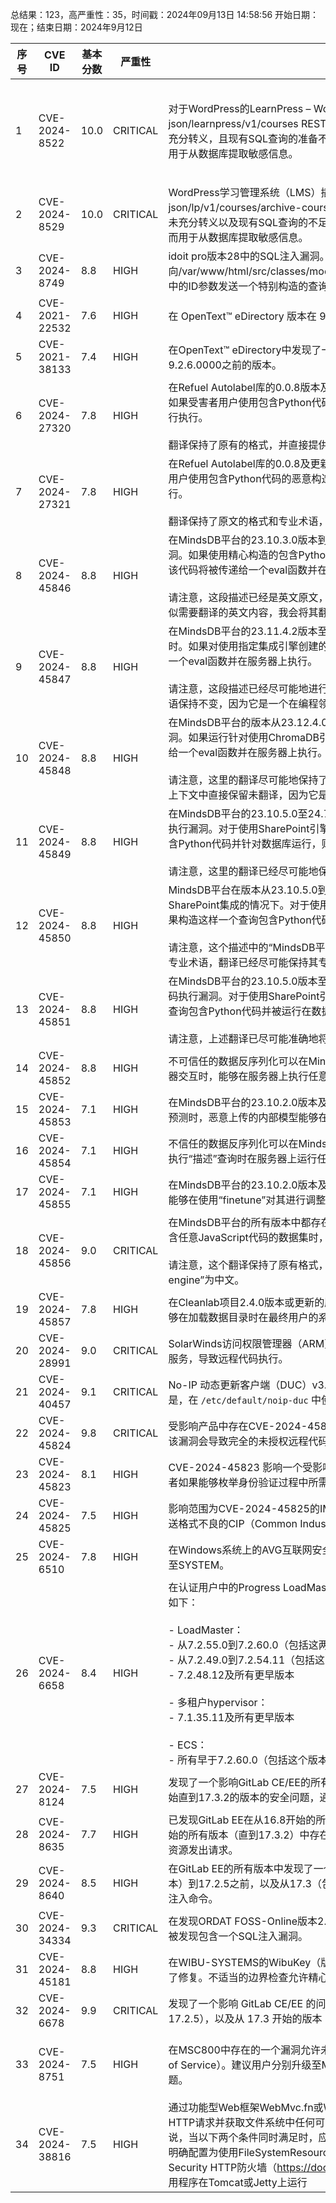 总结果：123，高严重性：35，时间戳：2024年09月13日 14:58:56
开始日期：现在；结束日期：2024年9月12日

| 序号 | CVE ID | 基本分数 | 严重性 | 描述 | 参考资料 |
|-----|--------|------------|----------|-------------|------------|
| 1 | CVE-2024-8522 | 10.0  | CRITICAL | 对于WordPress的LearnPress – WordPress LMS插件，在所有版本直至并包括4.2.7中，通过/wp-json/learnpress/v1/courses REST API端点的`c_only_fields`参数，存在SQL注入漏洞，原因是用户提供的参数未充分转义，且现有SQL查询的准备不足。这使得未经授权的攻击者能够将额外的SQL查询附加到现有的查询中，从而用于从数据库提取敏感信息。 | [1]https://plugins.trac.wordpress.org/browser/learnpress/trunk/inc/jwt/rest-api/version1/class-lp-rest-courses-v1-controller.php#L441<br>[2]https://plugins.trac.wordpress.org/changeset/3148560/learnpress/tags/4.2.7.1/inc/jwt/rest-api/version1/class-lp-rest-courses-v1-controller.php?old=3138586&old_path=learnpress%2Ftags%2F4.2.7%2Finc%2Fjwt%2Frest-api%2Fversion1%2Fclass-lp-rest-courses-v1-controller.php<br>[3]https://www.wordfence.com/threat-intel/vulnerabilities/id/e495507d-7eac-4f38-ab6f-b8f0809b2be4?source=cve |
| 2 | CVE-2024-8529 | 10.0  | CRITICAL | WordPress学习管理系统（LMS）插件LearnPress对于所有版本直至且包括4.2.7的WordPress插件，通过/wp-json/lp/v1/courses/archive-course REST API端点的`c_fields`参数存在SQL注入漏洞，原因在于用户提供的参数未充分转义以及现有SQL查询的不足准备。这使得未经授权的攻击者能够将额外的SQL查询附加到现有的查询中，从而用于从数据库提取敏感信息。 | [1]https://plugins.trac.wordpress.org/changeset?old_path=/learnpress/tags/4.2.7&new_path=/learnpress/tags/4.2.7.1&sfp_email=&sfph_mail=<br>[2]https://www.wordfence.com/threat-intel/vulnerabilities/id/c2b2671e-0db7-4ba9-b574-a0122959e8fc?source=cve |
| 3 | CVE-2024-8749 | 8.8  | HIGH | idoit pro版本28中的SQL注入漏洞。此漏洞可能允许攻击者向/var/www/html/src/classes/modules/api/model/cmdb/isys_api_model_cmdb_objects_by_relation.class.php中的ID参数发送一个特别构造的查询，并获取存储在数据库中的所有信息。 | [1]https://www.incibe.es/en/incibe-cert/notices/aviso/multiple-vulnerabilities-synetics-idoit-pro |
| 4 | CVE-2021-22532 | 7.6  | HIGH | 在 OpenText™ eDirectory 版本在 9.2.4.0000 之前发现了一个可能的 NLDAP 拒绝服务攻击漏洞。 | [1]https://www.netiq.com/documentation/edirectory-92/edirectory925_releasenotes/data/edirectory925_releasenotes.html |
| 5 | CVE-2021-38133 | 7.4  | HIGH | 在OpenText™ eDirectory中发现了一种针对eDirectory的可能外部服务交互攻击。这一影响涵盖了所有在9.2.6.0000之前的版本。 | [1]https://www.netiq.com/documentation/edirectory-92/edirectory926_releasenotes/data/edirectory926_releasenotes.html |
| 6 | CVE-2024-27320 | 7.8  | HIGH | 在Refuel Autolabel库的0.0.8版本及更新版本中存在任意代码执行漏洞，原因是该库处理提供的CSV文件的方式。如果受害者用户使用包含Python代码的恶意构造CSV文件创建分类任务，那么这些代码将被传递给一个eval函数进行执行。<br><br>翻译保持了原有的格式，并直接提供了英文内容的中文翻译，同时指出了涉及到的网络安全专业名词。 | [1]https://hiddenlayer.com/sai-security-advisory/2024-09-autolabel/ |
| 7 | CVE-2024-27321 | 7.8  | HIGH | 在Refuel Autolabel库的0.0.8及更新版本中存在任意代码执行漏洞，原因是该库处理提供的CSV文件的方式。如果用户使用包含Python代码的恶意构造的CSV文件创建多标签分类任务，那么这段代码将被传递给一个eval函数执行。<br><br>翻译保持了原文的格式和专业术语，并进行了适当的调整以提高可读性。 | [1]https://hiddenlayer.com/sai-security-advisory/2024-09-autolabel/ |
| 8 | CVE-2024-45846 | 8.8  | HIGH | 在MindsDB平台的23.10.3.0版本到24.7.4.1版本中，当在服务器上安装了Weaviate集成时，存在任意代码执行漏洞。如果使用精心构造的包含Python代码的“SELECT WHERE”子句对使用Weaviate引擎创建的数据库进行查询，该代码将被传递给一个eval函数并在服务器上执行。<br><br>请注意，这段描述已经是英文原文，所以我直接提供的是其中文解释，而不是翻译结果。在实际应用中，如果遇到类似需要翻译的英文内容，我会将其翻译成中文。 | [1]https://hiddenlayer.com/sai-security-advisory/2024-09-mindsdb/ |
| 9 | CVE-2024-45847 | 8.8  | HIGH | 在MindsDB平台的23.11.4.2版本至24.7.4.1版本中存在任意代码执行漏洞，当服务器上安装了其中几种集成之一时。如果对使用指定集成引擎创建的数据库运行包含Python代码的特别构造的“UPDATE”查询，则代码将被传递给一个eval函数并在服务器上执行。<br><br>请注意，这段描述已经尽可能地进行了中文翻译，并保持了原文的结构和信息内容。在翻译过程中，"eval"函数的术语保持不变，因为它是一个在编程领域具有特定含义的专业术语。 | [1]https://hiddenlayer.com/sai-security-advisory/2024-09-mindsdb/ |
| 10 | CVE-2024-45848 | 8.8  | HIGH | 在MindsDB平台的版本从23.12.4.0到24.7.4.1期间，当在服务器上安装了ChromaDB集成时，存在任意代码执行漏洞。如果运行针对使用ChromaDB引擎创建的数据库的精心构造的“INSERT”查询包含Python代码，该代码将被传递给一个eval函数并在服务器上执行。<br><br>请注意，这里的翻译尽可能地保持了原文的格式和专业术语。"ChromaDB"作为一个特定的数据库集成名称，在这个上下文中直接保留未翻译，因为它是一个具体的系统组件名，并非通用的网络专有名词。 | [1]https://hiddenlayer.com/sai-security-advisory/2024-09-mindsdb/ |
| 11 | CVE-2024-45849 | 8.8  | HIGH | 在MindsDB平台的23.10.5.0至24.7.4.1版本中，当在服务器上安装了Microsoft SharePoint集成时，存在任意代码执行漏洞。对于使用SharePoint引擎创建的数据库，可以通过“INSERT”查询用于列表创建。如果构造这样的查询包含Python代码并针对数据库运行，则该代码将被传递给eval函数并在服务器上执行。<br><br>请注意，这里的翻译已经尽可能地保持了原文的专业性和准确性，同时也确保了中文表述的流畅性。 | [1]https://hiddenlayer.com/sai-security-advisory/2024-09-mindsdb/ |
| 12 | CVE-2024-45850 | 8.8  | HIGH | MindsDB平台在版本从23.10.5.0到24.7.4.1时存在任意代码执行漏洞，尤其是在服务器上安装了Microsoft SharePoint集成的情况下。对于使用SharePoint引擎创建的数据库，可以通过“INSERT”查询用于站点列的创建。如果构造这样一个查询包含Python代码并被运行在数据库上，代码将被传递给一个eval函数并在服务器上执行。<br><br>请注意，这个描述中的“MindsDB平台”、“Microsoft SharePoint集成”、“站点列”以及“eval函数”是网络安全领域的专业术语，翻译已经尽可能保持其专业性与准确性。 | [1]https://hiddenlayer.com/sai-security-advisory/2024-09-mindsdb/ |
| 13 | CVE-2024-45851 | 8.8  | HIGH | 在MindsDB平台的23.10.5.0版本至24.7.4.1版本中，当服务器上安装了Microsoft SharePoint集成时，存在任意代码执行漏洞。对于使用SharePoint引擎创建的数据库，可以通过“INSERT”查询用于创建列表项。如果构造这样一个查询包含Python代码并被运行在数据库上，则该代码将被传递给一个eval函数并在服务器上执行。<br><br>请注意，上述翻译已尽可能准确地将原文内容转化为中文，并保持原有的格式不变。 | [1]https://hiddenlayer.com/sai-security-advisory/2024-09-mindsdb/ |
| 14 | CVE-2024-45852 | 8.8  | HIGH | 不可信任的数据反序列化可以在MindsDB平台的23.3.2.0版本及其后续版本中发生，使得当恶意上传的模型与服务器交互时，能够在服务器上执行任意代码。 | [1]https://hiddenlayer.com/sai-security-advisory/2024-09-mindsdb/ |
| 15 | CVE-2024-45853 | 7.1  | HIGH | 在MindsDB平台的23.10.2.0版本及其后续版本中，存在未受信任数据的反序列化操作，这使得当使用内部模型进行预测时，恶意上传的内部模型能够在服务器上执行任意代码。 | [1]https://hiddenlayer.com/sai-security-advisory/2024-09-mindsdb/ |
| 16 | CVE-2024-45854 | 7.1  | HIGH | 不信任的数据反序列化可以在MindsDB平台23.10.3.0版本及其后续版本中发生，允许恶意上传的“内部”模型在对它执行“描述”查询时在服务器上运行任意代码。 | [1]https://hiddenlayer.com/sai-security-advisory/2024-09-mindsdb/ |
| 17 | CVE-2024-45855 | 7.1  | HIGH | 在MindsDB平台的23.10.2.0版本及其更新版本中，存在不可信数据的反序列化操作，这使得恶意上传的“内部”模型能够在使用“finetune”对其进行调整时，在服务器上执行任意代码。 | [1]https://hiddenlayer.com/sai-security-advisory/2024-09-mindsdb/ |
| 18 | CVE-2024-45856 | 9.0  | CRITICAL | 在MindsDB平台的所有版本中都存在跨站脚本（XSS）漏洞，使得每当用户枚举机器学习引擎、数据库、项目或包含任意JavaScript代码的数据集时，在Web UI中执行JavaScript负载成为可能。<br><br>请注意，这个翻译保持了原有格式，并直接翻译了网络专业术语“cross-site scripting (XSS)”和“machine learning engine”为中文。 | [1]https://hiddenlayer.com/sai-security-advisory/2024-09-mindsdb/ |
| 19 | CVE-2024-45857 | 7.8  | HIGH | 在Cleanlab项目2.4.0版本或更新的版本中，不信任的数据反序列化可能发生，这使得恶意构造的datalab.pkl文件能够在加载数据目录时在最终用户的系统上运行任意代码。 | [1]https://hiddenlayer.com/sai-security-advisory/2024-09-cleanlab/ |
| 20 | CVE-2024-28991 | 9.0  | CRITICAL | SolarWinds访问权限管理器（ARM）被发现存在远程代码执行漏洞。如果被利用，此漏洞将允许已认证的用户滥用服务，导致远程代码执行。 | [1]https://documentation.solarwinds.com/en/success_center/arm/content/release_notes/arm_2024-3-1_release_notes.htm<br>[2]https://www.solarwinds.com/trust-center/security-advisories/CVE-2024-28991 |
| 21 | CVE-2024-40457 | 9.1  | CRITICAL | No-IP 动态更新客户端（DUC）v3.x 使用明文凭据，这些凭据可能出现在命令行或文件中。请注意：供应商的立场是，在 `/etc/default/noip-duc` 中使用明文是推荐的，并且是预期的行为。 | [1]https://www.noip.com/support/knowledgebase/install-linux-3-x-dynamic-update-client-duc<br>[2]https://www.noip.com/support/knowledgebase/running-linux-duc-v3-0-startup-2 |
| 22 | CVE-2024-45824 | 9.8  | CRITICAL | 受影响产品中存在CVE-2024-45824 IMPACTA 远程代码漏洞。当与路径遍历、命令注入和XSS漏洞链在一起时，该漏洞会导致完全的未授权远程代码执行。下方缓解措施部分中的链接包含修复此问题的补丁。 | [1]https://www.rockwellautomation.com/en-us/trust-center/security-advisories/advisory.SD1696.html |
| 23 | CVE-2024-45823 | 8.1  | HIGH | CVE-2024-45823 影响一个受影响产品的身份验证绕过漏洞存在。由于账户间共享密钥，该漏洞存在。威胁行为者如果能够枚举身份验证过程中所需的所有额外信息，则可能允许威胁行为者冒充用户。 | [1]https://www.rockwellautomation.com/en-us/trust-center/security-advisories/advisory.SD%201698.html |
| 24 | CVE-2024-45825 | 7.5  | HIGH | 影响范围为CVE-2024-45825的IMPACTA拒绝服务漏洞存在于受影响的产品中。该漏洞发生在通过网络向设备发送格式不良的CIP（Common Industrial Protocol）数据包时，导致重大不可恢复故障，从而引发拒绝服务。 | [1]https://www.rockwellautomation.com/en-us/trust-center/security-advisories/advisory.SD1699.html |
| 25 | CVE-2024-6510 | 7.8  | HIGH | 在Windows系统上的AVG互联网安全v24中存在本地权限提升漏洞，允许本地未授权用户通过COM-劫持提升权限至SYSTEM。 | [1]https://www.cirosec.de/sa/sa-2023-008 |
| 26 | CVE-2024-6658 | 8.4  | HIGH | 在认证用户中的Progress LoadMaster的不当输入验证漏洞允许操作系统命令注入。此问题影响的产品和受影响版本如下：<br><br>- LoadMaster：<br>  - 从7.2.55.0到7.2.60.0（包括这两个版本）<br>  - 从7.2.49.0到7.2.54.11（包括这两个版本）<br>  - 7.2.48.12及所有更早版本<br><br>- 多租户hypervisor：<br>  - 7.1.35.11及所有更早版本<br><br>- ECS：<br>  - 所有早于7.2.60.0（包括这个版本）的版本 | [1]https://support.kemptechnologies.com/hc/en-us/articles/28910587250701 |
| 27 | CVE-2024-8124 | 7.5  | HIGH | 发现了一个影响GitLab CE/EE的所有从16.4版本开始，直到17.1.7，从17.2版本开始直到17.2.5，从17.3版本开始直到17.3.2的版本的安全问题，通过发送一个大的`glm_source`参数可能会导致拒绝服务（Denial of Service）。 | [1]https://gitlab.com/gitlab-org/gitlab/-/issues/480533<br>[2]https://hackerone.com/reports/2634880 |
| 28 | CVE-2024-8635 | 7.7  | HIGH | 已发现GitLab EE在从16.8开始的所有版本（直到17.1.7），从17.2开始的所有版本（直到17.2.5），以及从17.3开始的所有版本（直到17.3.2）中存在服务器端请求伪造问题。攻击者有可能使用自定义Maven依赖代理URL向内部资源发出请求。 | [1]https://gitlab.com/gitlab-org/gitlab/-/issues/455273 |
| 29 | CVE-2024-8640 | 8.5  | HIGH | 在GitLab EE的所有版本中发现了一个问题，影响的版本从16.11（包含此版本）到17.1.7之前，从17.2（包含此版本）到17.2.5之前，以及从17.3（包含此版本）到17.3.2之前。由于输入过滤不完整，有可能向连接的Cube服务器注入命令。 | [1]https://gitlab.com/gitlab-org/gitlab/-/issues/486213<br>[2]https://hackerone.com/reports/2687770 |
| 30 | CVE-2024-34334 | 9.3  | CRITICAL | 在发现ORDAT FOSS-Online版本2.24.01之前通过“忘记密码”功能存在SQL注入漏洞之前，ORDAT FOSS-Online被发现包含一个SQL注入漏洞。 | [1]http://foss-online.com<br>[2]http://ordat.com<br>[3]https://mind-bytes.de/sql-injection-in-foss-online-cve-2024-34334/ |
| 31 | CVE-2024-45181 | 8.8  | HIGH | 在WIBU-SYSTEMS的WibuKey（版本在v6.70之前）中的WibuKey64.sys中发现了一个问题，并在v6.70中进行了修复。不适当的边界检查允许精心构造的数据包导致任意地址写入，从而造成内核内存损坏。 | [1]https://cdn.wibu.com/fileadmin/wibu_downloads/security_advisories/AdvisoryWIBU-94453.pdf<br>[2]https://wibu.com |
| 32 | CVE-2024-6678 | 9.9  | CRITICAL | 发现了一个影响 GitLab CE/EE 的问题，所有从 8.14 开始的版本（直到 17.1.7），从 17.2 开始的版本（直到 17.2.5），以及从 17.3 开始的版本（直到 17.3.2）的所有版本，允许攻击者在特定情况下触发任意用户的管道。 | [1]https://gitlab.com/gitlab-org/gitlab/-/issues/471923<br>[2]https://hackerone.com/reports/2595495 |
| 33 | CVE-2024-8751 | 7.5  | HIGH | 在MSC800中存在的一个漏洞允许未认证的攻击者通过Sopas ET修改产品的IP地址，这可能导致服务拒绝（Denial of Service）。建议用户分别升级至MSC800和MSC800 LFT的版本V4.26和S2.93.20，这两个版本修复了此问题。 | [1]https://cdn.sick.com/media/docs/1/11/411/Special_information_CYBERSECURITY_BY_SICK_en_IM0084411.PDF<br>[2]https://sick.com/psirt<br>[3]https://www.cisa.gov/resources-tools/resources/ics-recommended-practices<br>[4]https://www.first.org/cvss/calculator/3.1<br>[5]https://www.sick.com/.well-known/csaf/white/2024/ |
| 34 | CVE-2024-38816 | 7.5  | HIGH | 通过功能型Web框架WebMvc.fn或WebFlux.fn提供静态资源的应用程序易受路径遍历攻击。攻击者可以构造恶意HTTP请求并获取文件系统中任何可访问的文件，前提是Spring应用程序运行的进程也能够访问这些文件。具体来说，当以下两个条件同时满足时，应用程序存在漏洞：* Web应用使用RouterFunctions来提供静态资源 * 资源处理明确配置为使用FileSystemResource位置然而，当满足以下任一条件时，恶意请求会被阻止并拒绝：* 使用Spring Security HTTP防火墙（https://docs.spring.io/spring-security/reference/servlet/exploits/firewall.html） * 应用程序在Tomcat或Jetty上运行 | [1]https://spring.io/security/cve-2024-38816 |